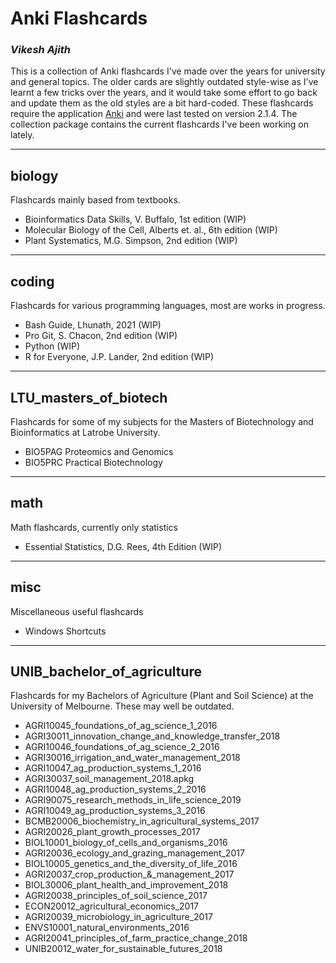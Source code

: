 # Anki Flashcards
### *Vikesh Ajith*

This is a collection of Anki flashcards I've made over the years for university and general topics. The older cards are slightly outdated style-wise as I've learnt a few tricks over the years, and it would take some effort to go back and update them as the old styles are a bit hard-coded. These flashcards require the application [Anki](https://apps.ankiweb.net/) and were last tested on version 2.1.4. The collection package contains the current flashcards I've been working on lately.

---

## biology

Flashcards mainly based from textbooks.

 - Bioinformatics Data Skills, V. Buffalo, 1st edition (WIP)
 - Molecular Biology of the Cell, Alberts et. al., 6th edition (WIP)
 - Plant Systematics, M.G. Simpson, 2nd edition (WIP)

---

## coding

Flashcards for various programming languages, most are works in progress.

 - Bash Guide, Lhunath, 2021 (WIP)
 - Pro Git, S. Chacon, 2nd edition (WIP)
 - Python (WIP)
 - R for Everyone, J.P. Lander, 2nd edition (WIP)

---

## LTU_masters_of_biotech

Flashcards for some of my subjects for the Masters of Biotechnology and Bioinformatics at Latrobe University.

 - BIO5PAG Proteomics and Genomics
 - BIO5PRC Practical Biotechnology

---

## math

Math flashcards, currently only statistics

 - Essential Statistics, D.G. Rees, 4th Edition (WIP)

---

## misc

Miscellaneous useful flashcards

 - Windows Shortcuts

---

## UNIB_bachelor_of_agriculture

Flashcards for my Bachelors of Agriculture (Plant and Soil Science) at the University of Melbourne. These may well be outdated.

 - AGRI10045_foundations_of_ag_science_1_2016
 - AGRI30011_innovation_change_and_knowledge_transfer_2018
 - AGRI10046_foundations_of_ag_science_2_2016
 - AGRI30016_irrigation_and_water_management_2018
 - AGRI10047_ag_production_systems_1_2016
 - AGRI30037_soil_management_2018.apkg
 - AGRI10048_ag_production_systems_2_2016
 - AGRI90075_research_methods_in_life_science_2019
 - AGRI10049_ag_production_systems_3_2016
 - BCMB20006_biochemistry_in_agricultural_systems_2017
 - AGRI20026_plant_growth_processes_2017
 - BIOL10001_biology_of_cells_and_organisms_2016
 - AGRI20036_ecology_and_grazing_management_2017
 - BIOL10005_genetics_and_the_diversity_of_life_2016
 - AGRI20037_crop_production_&_management_2017
 - BIOL30006_plant_health_and_improvement_2018
 - AGRI20038_principles_of_soil_science_2017
 - ECON20012_agricultural_economics_2017
 - AGRI20039_microbiology_in_agriculture_2017
 - ENVS10001_natural_environments_2016
 - AGRI20041_principles_of_farm_practice_change_2018
 - UNIB20012_water_for_sustainable_futures_2018